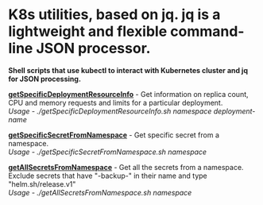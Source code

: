 # K8s utilities, based on jq. jq is a lightweight and flexible command-line JSON processor. 

<b>Shell scripts that use kubectl to interact with Kubernetes cluster and jq for JSON processing. </b> <br/>

<b><u>getSpecificDeploymentResourceInfo</u></b> - Get information on replica count, CPU and memory requests and limits for a particular deployment. <br/>
<i>Usage - ./getSpecificDeploymentResourceInfo.sh namespace deployment-name </i>

<b><u>getSpecificSecretFromNamespace</u></b> - Get specific secret from a namespace. <br/>
<i>Usage - ./getSpecificSecretFromNamespace.sh namespace </i> <br/>

<b><u>getAllSecretsFromNamespace</u></b> - Get all the secrets from a namespace. Exclude secrets that have "-backup-" in their name and type "helm.sh/release.v1"<br/>
<i>Usage - ./getAllSecretsFromNamespace.sh namespace </i> <br/>
